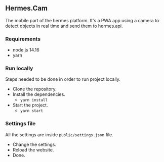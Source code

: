 ## Hermes.Cam

The mobile part of the hermes platform. It's a PWA app 
using a camera to detect objects in real time and send them 
to hermes.api.

### Requirements

- node.js 14.16
- yarn

### Run locally
Steps needed to be done in order to run project locally.

- Clone the repository.
- Install the dependencies.
    - `yarn install`
- Start the project.
    - `yarn start`

### Settings file
All the settings are inside `public/settings.json` file.

- Change the settings.
- Reload the website.
- Done.
